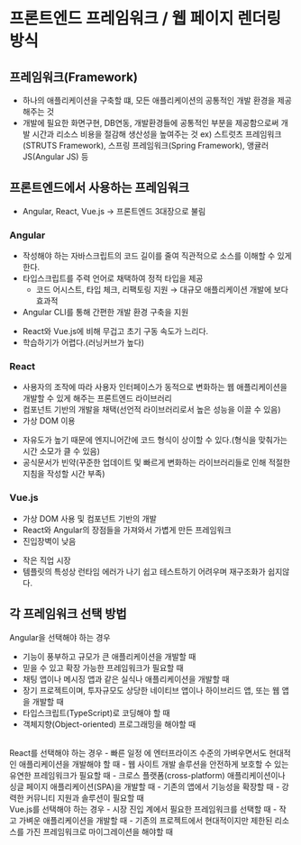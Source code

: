 # 프론트엔드 프레임워크 / 웹 페이지 렌더링 방식 

## 프레임워크(Framework)
- 하나의 애플리케이션을 구축할 떄, 모든 애플리케이션의 공통적인 개발 환경을 제공해주는 것
- 개발에 필요한 화면구현, DB연동, 개발환경들에 공통적인 부분을 제공함으로써 개발 시간과 리소스 비용을 절감해 생산성을 높여주는 것
 ex) 스트럿츠 프레임워크(STRUTS Framework), 스프링 프레임워크(Spring Framework), 앵귤러 JS(Angular JS) 등
 
 ## 프론트엔드에서 사용하는 프레임워크
 - Angular, React, Vue.js → 프론트엔드 3대장으로 불림

### Angular
- 작성해야 하는 자바스크립트의 코드 길이를 줄여 직관적으로 소스를 이해할 수 있게한다.
- 타입스크립트를 주력 언어로 채택하여 정적 타입을 제공
  - 코드 어시스트, 타입 체크, 리팩토링 지원 → 대규모 애플리케이션 개발에 보다 효과적
- Angular CLI를 통해 간편한 개발 환경 구축을 지원
+ React와 Vue.js에 비해 무겁고 초기 구동 속도가 느리다.
+ 학습하기가 어렵다.(러닝커브가 높다)

### React
- 사용자의 조작에 따라 사용자 인터페이스가 동적으로 변화하는 웹 애플리케이션을 개발할 수 있게 해주는 프론트엔드 라이브러리
- 컴포넌트 기반의 개발을 채택(선언적 라이브러리로서 높은 성능을 이끌 수 있음)
- 가상 DOM 이용
+ 자유도가 높기 때문에 엔지니어간에 코드 형식이 상이할 수 있다.(형식을 맞춰가는 시간 소모가 클 수 있음)
+ 공식문서가 빈약(꾸준한 업데이트 및 빠르게 변화하는 라이브러리들로 인해 적절한 지침을 작성할 시간 부족)

### Vue.js
- 가상 DOM 사용 및 컴포넌트 기반의 개발
- React와 Angular의 장점들을 가져와서 가볍게 만든 프레임워크
- 진입장벽이 낮음
+ 작은 직업 시장
+ 템플릿의 특성상 런타임 에러가 나기 쉽고 테스트하기 어려우며 재구조화가 쉽지않다.


## 각 프레임워크 선택 방법
Angular을 선택해야 하는 경우

- 기능이 풍부하고 규모가 큰 애플리케이션을 개발할 때
- 믿을 수 있고 확장 가능한 프레임워크가 필요할 때
- 채팅 앱이나 메시징 앱과 같은 실식나 애플리케이션을 개발할 때
- 장기 프로젝트이며, 투자규모도 상당한 네이티브 앱이나 하이브리드 앱, 또는 웹 앱을 개발할 때
- 타입스크립트(TypeScript)로 코딩해야 할 때
- 객체지향(Object-oriented) 프로그래밍을 해야할 때

<br>
React를 선택해야 하는 경우
- 빠른 일정 에 엔터프라이즈 수준의 가벼우면서도 현대적인 애플리케이션을 개발해야 할 때
- 웹 사이트 개발 솔루션을 안전하게 보호할 수 있는 유연한 프레임워크가 필요할 때
- 크로스 플랫폼(cross-platform) 애플리케이션이나 싱글 페이지 애플리케이션(SPA)을 개발할 때
- 기존의 앱에서 기능성을 확장할 때
- 강력한 커뮤니티 지원과 솔루션이 필요할 때

<br>
Vue.js를 선택해야 하는 경우
- 시장 진입 계에서 필요한 프레임워크를 선택할 때
- 작고 가벼운 애플리케이션을 개발할 때
- 기존의 프로젝트에서 현대적이지만 제한된 리소스를 가진 프레임워크로 마이그레이션을 해야할 때
